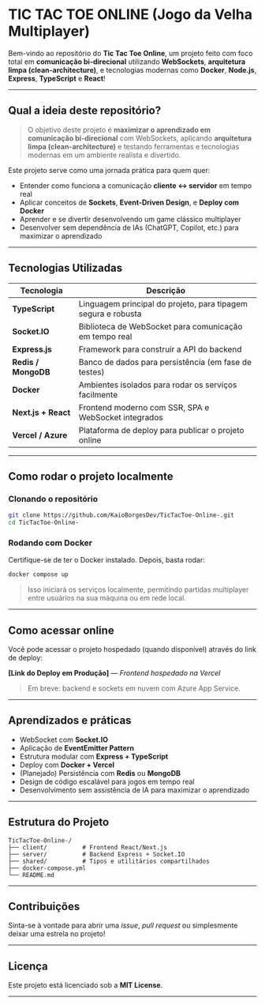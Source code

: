 # TIC TAC TOE ONLINE (Jogo da Velha Multiplayer)

Bem-vindo ao repositório do **Tic Tac Toe Online**, um projeto feito com foco total em **comunicação bi-direcional** utilizando **WebSockets**, **arquitetura limpa (clean-architecture)**, e tecnologias modernas como **Docker**, **Node.js**, **Express**, **TypeScript** e **React**!

---

## Qual a ideia deste repositório?

> O objetivo deste projeto é **maximizar o aprendizado em comunicação bi-direcional** com WebSockets, aplicando **arquitetura limpa (clean-architecture)** e testando ferramentas e tecnologias modernas em um ambiente realista e divertido.

Este projeto serve como uma jornada prática para quem quer:

* Entender como funciona a comunicação **cliente ↔ servidor** em tempo real
* Aplicar conceitos de **Sockets**, **Event-Driven Design**, e **Deploy com Docker**
* Aprender e se divertir desenvolvendo um game clássico multiplayer
* Desenvolver sem dependência de IAs (ChatGPT, Copilot, etc.) para maximizar o aprendizado

---

## Tecnologias Utilizadas

| Tecnologia             | Descrição                                                     |
| ---------------------- | ------------------------------------------------------------- |
| **TypeScript**         | Linguagem principal do projeto, para tipagem segura e robusta |
| **Socket.IO**          | Biblioteca de WebSocket para comunicação em tempo real        |
| **Express.js**         | Framework para construir a API do backend                     |
| **Redis / MongoDB**    | Banco de dados para persistência (em fase de testes)          |
| **Docker**             | Ambientes isolados para rodar os serviços facilmente          |
| **Next.js + React**    | Frontend moderno com SSR, SPA e WebSocket integrados          |
| **Vercel / Azure**     | Plataforma de deploy para publicar o projeto online           |

---

## Como rodar o projeto localmente

### Clonando o repositório

```bash
git clone https://github.com/KaioBorgesDev/TicTacToe-Online-.git
cd TicTacToe-Online-
```

### Rodando com Docker

Certifique-se de ter o Docker instalado. Depois, basta rodar:

```bash
docker compose up
```

> Isso iniciará os serviços localmente, permitindo partidas multiplayer entre usuários na sua máquina ou em rede local.

---

## Como acessar online

Você pode acessar o projeto hospedado (quando disponível) através do link de deploy:

**[Link do Deploy em Produção]** — *Frontend hospedado na Vercel*

> Em breve: backend e sockets em nuvem com Azure App Service.

---

## Aprendizados e práticas

* WebSocket com **Socket.IO**
* Aplicação de **EventEmitter Pattern**
* Estrutura modular com **Express + TypeScript**
* Deploy com **Docker + Vercel**
* (Planejado) Persistência com **Redis** ou **MongoDB**
* Design de código escalável para jogos em tempo real
* Desenvolvimento sem assistência de IA para maximizar o aprendizado

---

## Estrutura do Projeto

```plaintext
TicTacToe-Online-/
├── client/          # Frontend React/Next.js
├── server/          # Backend Express + Socket.IO
├── shared/          # Tipos e utilitários compartilhados
├── docker-compose.yml
└── README.md
```

---

## Contribuições

Sinta-se à vontade para abrir uma *issue*, *pull request* ou simplesmente deixar uma estrela no projeto!

---

## Licença

Este projeto está licenciado sob a **MIT License**.

---

